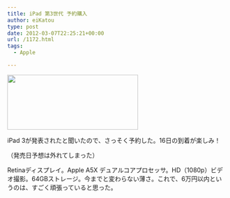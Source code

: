 ```yaml
---
title: iPad 第3世代 予約購入
author: eiKatou
type: post
date: 2012-03-07T22:25:21+00:00
url: /1172.html
tags:
  - Apple

---
```

<img src="http://eikatou.net/blog/wp-content/uploads/2012/03/iPadbuy-300x126.png" alt="" title="iPadbuy" width="300" height="126" class="alignnone size-medium wp-image-1173" srcset="/uploads/2012/03/iPadbuy-300x126.png 300w, /uploads/2012/03/iPadbuy-500x210.png 500w, /uploads/2012/03/iPadbuy.png 600w" sizes="(max-width: 300px) 100vw, 300px" />
  
iPad 3が発表されたと聞いたので、さっそく予約した。16日の到着が楽しみ！
  
（発売日予想は外れてしまった）

Retinaディスプレイ。Apple A5X デュアルコアプロセッサ。HD（1080p）ビデオ撮影。64GBストレージ。今までと変わらない薄さ。これで、6万円以内というのは、すごく頑張っていると思った。

